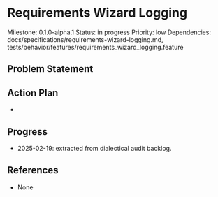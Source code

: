 # Requirements Wizard Logging
Milestone: 0.1.0-alpha.1
Status: in progress
Priority: low
Dependencies: docs/specifications/requirements-wizard-logging.md, tests/behavior/features/requirements_wizard_logging.feature

## Problem Statement
<description>


## Action Plan
- <tasks>

## Progress
- 2025-02-19: extracted from dialectical audit backlog.

## References
- None
